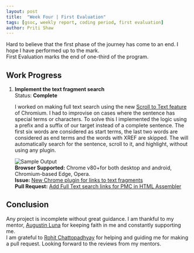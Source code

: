 ```yaml
---
layout: post
title:  "Week Four | First Evaluation"
tags: [gsoc, weekly report, coding period, first evaluation]
author: Priti Shaw
---
```


Hard to believe that the first phase of the journey has come to an end. I hope I have performed up to the mark.    
First Evaluation marks the end of one-third of the program.  

## Work Progress  

1. **Implement the text fragment search**  
    Status: **Complete**  
    
    I worked on making full text search using the new [Scroll to Text feature](https://chromestatus.com/feature/4733392803332096) of Chromium. I had to improvise on cases where the sentence has special terms or characters. To solve this I implemented the logic using a prefix and a suffix of our target instead of a complete sentence. The first six words are considered as start terms, the last two words are considered as end terms and the words with XREF are skipped. 
The will automatically search for the sentence, scroll to it, and highlight, without using any plugin.  

    ![Sample Output](https://user-images.githubusercontent.com/34039705/85835606-f58de400-b7b2-11ea-80df-04c8381c62af.png)  
    **Browser Supported:** Chrome v80+for both desktop and android, Chromium-based Edge, Opera.  
    **Issue:** [New Chrome plugin for links to text fragments](https://github.com/cannin/enhance_nlp_interaction_network_gsoc2020/issues/5)  
    **Pull Request:** [Add Full Text search links for PMC in HTML Assembler](https://github.com/sorgerlab/indra/pull/1120)  

## Conclusion  

Any project is incomplete without great guidance. I am thankful to my mentor, [Augustin Luna](https://github.com/cannin) for keeping faith in me and constantly supporting me.<br> 
I am grateful to [Rohit Chattopadhyay](https://github.com/rohitchattopadhyay) for helping and guiding me for making a pull request. Looking forward to the reviews from my mentors.    
